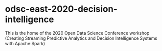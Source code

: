 # odsc-east-2020-decision-intelligence
This is the home of the 2020 Open Data Science Conference workshop (Creating Streaming Predictive Analytics and Decision Intelligence Systems with Apache Spark)
